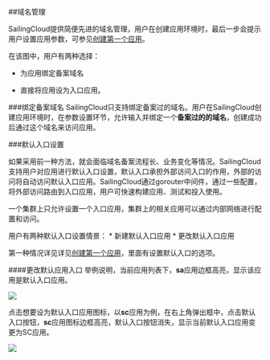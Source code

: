 ##域名管理

SailingCloud提供简便先进的域名管理，用户在创建应用环境时，最后一步会提示用户设置应用参数，可参见[创建第一个应用](https://183.129.190.82:9000/docs/content/SailingCloud%E5%85%A5%E9%97%A8%E6%95%99%E7%A8%8B/chuang_jian_di_yi_ge_ying_yong.html)。


在该图中，用户有两种选择：
* 为应用绑定备案域名

* 直接将应用设为入口应用。


###绑定备案域名
SailingCloud只支持绑定备案过的域名。用户在SailingCloud创建应用环境时，在参数设置环节，允许输入并绑定一个**备案过的的域名**，创建成功后通过这个域名来访问应用。


###默认入口设置

如果采用前一种方法，就会面临域名备案流程长、业务变化等情况。SailingCloud支持用户对应用进行默认入口设置，默认入口承担外部访问入口的作用，外部的访问将自动访问默认入口应用。SailingCloud通过gorouter中间件，通过一些配置，将外部访问路由到入口应用，用户可快速构建应用、测试和投入使用。

一个集群上只允许设置一个入口应用，集群上的相关应用可以通过内部网络进行配置和访问。

用户有两种默认入口设置情景：
* 
新建默认入口应用
* 
更改默认入口应用

第一种情况详见详见[创建第一个应用](https://183.129.190.82:9000/docs/content/SailingCloud%E5%85%A5%E9%97%A8%E6%95%99%E7%A8%8B/chuang_jian_di_yi_ge_ying_yong.html)，里面有设置默认入口的选项。

####更改默认应用入口
举例说明，当前应用列表下，**sa**应用边框高亮，显示该应用是默认入口应用。

![](200.png)

点击想要设为默认入口应用图标，以**sc**应用为例，在右上角弹出框中，点击默认入口按钮，**sc**应用图标边框高亮，默认入口按钮消失，显示当前默认入口应用变更为SC应用。

![](202.png)
